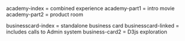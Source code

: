 
academy-index = combined experience
academy-part1 = intro movie
academy-part2 = product room

businesscard-index = standalone business card
businesscard-linked = includes calls to Admin system
business-card2 = D3js exploration